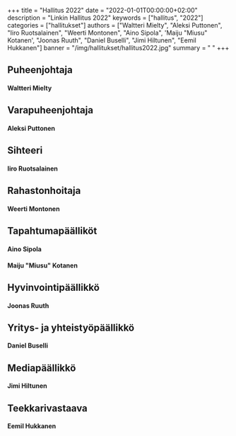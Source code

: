+++
title = "Hallitus 2022"
date = "2022-01-01T00:00:00+02:00"
description = "Linkin Hallitus 2022"
keywords = ["hallitus", "2022"]
categories = ["hallitukset"]
authors = ["Waltteri Mielty", "Aleksi Puttonen", "Iiro Ruotsalainen", "Weerti Montonen", "Aino Sipola", 'Maiju "Miusu" Kotanen', "Joonas Ruuth", "Daniel Buselli", "Jimi Hiltunen", "Eemil Hukkanen"]
banner = "/img/hallitukset/hallitus2022.jpg"
summary = " "
+++

## Puheenjohtaja
#### Waltteri Mielty

## Varapuheenjohtaja
#### Aleksi Puttonen

## Sihteeri
#### Iiro Ruotsalainen

## Rahastonhoitaja
#### Weerti Montonen

## Tapahtumapäälliköt
#### Aino Sipola
#### Maiju "Miusu" Kotanen

## Hyvinvointipäällikkö
#### Joonas Ruuth

## Yritys- ja yhteistyöpäällikkö
#### Daniel Buselli

## Mediapäällikkö
#### Jimi Hiltunen

## Teekkarivastaava
#### Eemil Hukkanen
